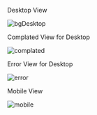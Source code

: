 Desktop View

![bgDesktop](https://user-images.githubusercontent.com/48796920/189366024-8b5f4b75-efa4-4998-8064-d110f4b8fdc1.PNG)

Complated View for Desktop

![complated](https://user-images.githubusercontent.com/48796920/189366041-24632e7a-e1bc-47e9-b763-0be8a9fa321d.PNG)

Error View for Desktop

![error](https://user-images.githubusercontent.com/48796920/189366047-47e56139-54b5-4573-8364-c8fcb03c259c.PNG)

Mobile View

![mobile](https://user-images.githubusercontent.com/48796920/189366055-b1cfce1f-513c-4de7-900e-62a4468e9f2c.PNG)
